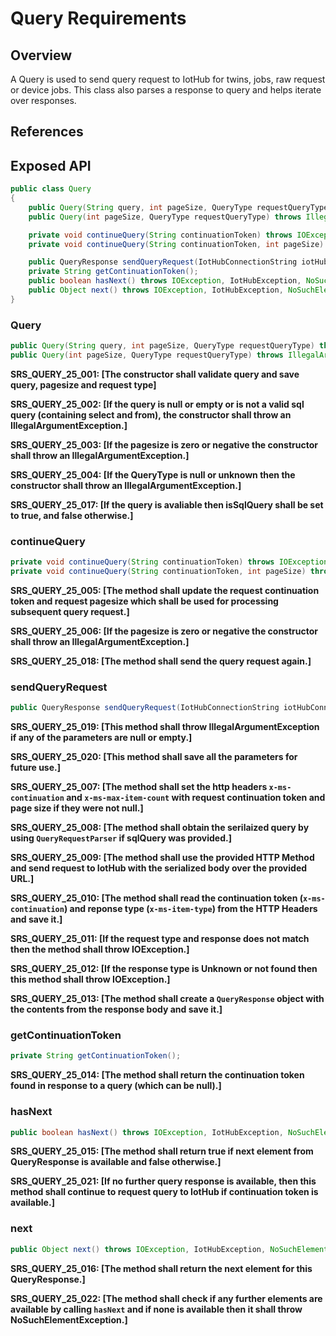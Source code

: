 # Query Requirements

## Overview

A Query is used to send query request to IotHub for twins, jobs, raw request or device jobs. This class also parses a response to query and helps iterate over responses.

## References

## Exposed API

```java
public class Query
{    
    public Query(String query, int pageSize, QueryType requestQueryType) throws IllegalArgumentException;
    public Query(int pageSize, QueryType requestQueryType) throws IllegalArgumentException;

    private void continueQuery(String continuationToken) throws IOException, IotHubException, NoSuchElementException;
    private void continueQuery(String continuationToken, int pageSize) throws IOException, IotHubException, NoSuchElementException;

    public QueryResponse sendQueryRequest(IotHubConnectionString iotHubConnectionString, URL url, HttpMethod method, Long timeoutInMs) throws IOException, IotHubException;
    private String getContinuationToken();    
    public boolean hasNext() throws IOException, IotHubException, NoSuchElementException;
    public Object next() throws IOException, IotHubException, NoSuchElementException;
}
```

### Query

```java
public Query(String query, int pageSize, QueryType requestQueryType) throws IllegalArgumentException;
public Query(int pageSize, QueryType requestQueryType) throws IllegalArgumentException;
```

**SRS_QUERY_25_001: [**The constructor shall validate query and save query, pagesize and request type**]**

**SRS_QUERY_25_002: [**If the query is null or empty or is not a valid sql query (containing select and from), the constructor shall throw an IllegalArgumentException.**]**

**SRS_QUERY_25_003: [**If the pagesize is zero or negative the constructor shall throw an IllegalArgumentException.**]**

**SRS_QUERY_25_004: [**If the QueryType is null or unknown then the constructor shall throw an IllegalArgumentException.**]**

**SRS_QUERY_25_017: [**If the query is avaliable then isSqlQuery shall be set to true, and false otherwise.**]**


### continueQuery

```java
private void continueQuery(String continuationToken) throws IOException, IotHubException, NoSuchElementException;
private void continueQuery(String continuationToken, int pageSize) throws IOException, IotHubException, NoSuchElementException;   
```

**SRS_QUERY_25_005: [**The method shall update the request continuation token and request pagesize which shall be used for processing subsequent query request.**]**

**SRS_QUERY_25_006: [**If the pagesize is zero or negative the constructor shall throw an IllegalArgumentException.**]**

**SRS_QUERY_25_018: [**The method shall send the query request again.**]**


### sendQueryRequest

```java
public QueryResponse sendQueryRequest(IotHubConnectionString iotHubConnectionString, URL url, HttpMethod method, Long timeoutInMs) throws IOException, IotHubException;  
```
**SRS_QUERY_25_019: [**This method shall throw IllegalArgumentException if any of the parameters are null or empty.**]**

**SRS_QUERY_25_020: [**This method shall save all the parameters for future use.**]**

**SRS_QUERY_25_007: [**The method shall set the http headers  `x-ms-continuation` and `x-ms-max-item-count` with request continuation token and page size if they were not null.**]**

**SRS_QUERY_25_008: [**The method shall obtain the serilaized query by using `QueryRequestParser` if sqlQuery was provided.**]**

**SRS_QUERY_25_009: [**The method shall use the provided HTTP Method and send request to IotHub with the serialized body over the provided URL.**]**

**SRS_QUERY_25_010: [**The method shall read the continuation token (`x-ms-continuation`) and reponse type (`x-ms-item-type`) from the HTTP Headers and save it.**]**

**SRS_QUERY_25_011: [**If the request type and response does not match then the method shall throw IOException.**]**

**SRS_QUERY_25_012: [**If the response type is Unknown or not found then this method shall throw IOException.**]**

**SRS_QUERY_25_013: [**The method shall create a `QueryResponse` object with the contents from the response body and save it.**]**

### getContinuationToken

```java
private String getContinuationToken();   
```

**SRS_QUERY_25_014: [**The method shall return the continuation token found in response to a query (which can be null).**]**

### hasNext

```java
public boolean hasNext() throws IOException, IotHubException, NoSuchElementException;   
```

**SRS_QUERY_25_015: [**The method shall return true if next element from QueryResponse is available and false otherwise.**]**

**SRS_QUERY_25_021: [**If no further query response is available, then this method shall continue to request query to IotHub if continuation token is available.**]**

### next

```java
public Object next() throws IOException, IotHubException, NoSuchElementException; 
```

**SRS_QUERY_25_016: [**The method shall return the next element for this QueryResponse.**]**

**SRS_QUERY_25_022: [**The method shall check if any further elements are available by calling `hasNext` and if none is available then it shall throw NoSuchElementException.**]**
